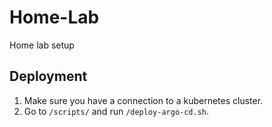 # Home-Lab
Home lab setup

## Deployment
1. Make sure you have a connection to a kubernetes cluster.
2. Go to `/scripts/` and run `/deploy-argo-cd.sh`.
